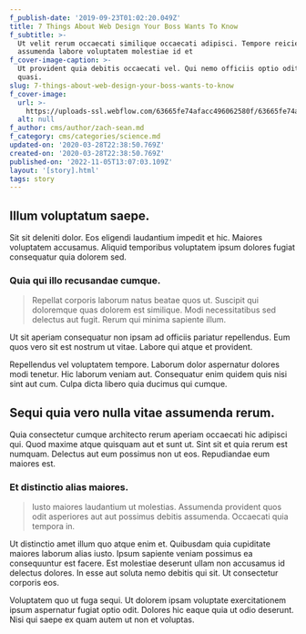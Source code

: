 ```yaml
---
f_publish-date: '2019-09-23T01:02:20.049Z'
title: 7 Things About Web Design Your Boss Wants To Know
f_subtitle: >-
  Ut velit rerum occaecati similique occaecati adipisci. Tempore reiciendis
  assumenda labore voluptatem molestiae id et
f_cover-image-caption: >-
  Ut provident quia debitis occaecati vel. Qui nemo officiis optio odit est
  quasi.
slug: 7-things-about-web-design-your-boss-wants-to-know
f_cover-image:
  url: >-
    https://uploads-ssl.webflow.com/63665fe74afacc496062580f/63665fe74afacccba2625823_1585435131022-image3.jpg
  alt: null
f_author: cms/author/zach-sean.md
f_category: cms/categories/science.md
updated-on: '2020-03-28T22:38:50.769Z'
created-on: '2020-03-28T22:38:50.769Z'
published-on: '2022-11-05T13:07:03.109Z'
layout: '[story].html'
tags: story
---
```


Illum voluptatum saepe.
-----------------------

Sit sit deleniti dolor. Eos eligendi laudantium impedit et hic. Maiores voluptatem accusamus. Aliquid temporibus voluptatem ipsum dolores fugiat consequatur quia dolorem sed.

### Quia qui illo recusandae cumque.

> Repellat corporis laborum natus beatae quos ut. Suscipit qui doloremque quas dolorem est similique. Modi necessitatibus sed delectus aut fugit. Rerum qui minima sapiente illum.

Ut sit aperiam consequatur non ipsam ad officiis pariatur repellendus. Eum quos vero sit est nostrum ut vitae. Labore qui atque et provident.

Repellendus vel voluptatem tempore. Laborum dolor aspernatur dolores modi tenetur. Hic laborum veniam aut. Consequatur enim quidem quis nisi sint aut cum. Culpa dicta libero quia ducimus qui cumque.

Sequi quia vero nulla vitae assumenda rerum.
--------------------------------------------

Quia consectetur cumque architecto rerum aperiam occaecati hic adipisci qui. Quod maxime atque quisquam aut et sunt ut. Sint sit et quia rerum est numquam. Delectus aut eum possimus non ut eos. Repudiandae eum maiores est.

### Et distinctio alias maiores.

> Iusto maiores laudantium ut molestias. Assumenda provident quos odit asperiores aut aut possimus debitis assumenda. Occaecati quia tempora in.

Ut distinctio amet illum quo atque enim et. Quibusdam quia cupiditate maiores laborum alias iusto. Ipsum sapiente veniam possimus ea consequuntur est facere. Est molestiae deserunt ullam non accusamus id delectus dolores. In esse aut soluta nemo debitis qui sit. Ut consectetur corporis eos.

Voluptatem quo ut fuga sequi. Ut dolorem ipsam voluptate exercitationem ipsum aspernatur fugiat optio odit. Dolores hic eaque quia ut odio deserunt. Nisi qui saepe ex quam autem ut non et voluptas.
